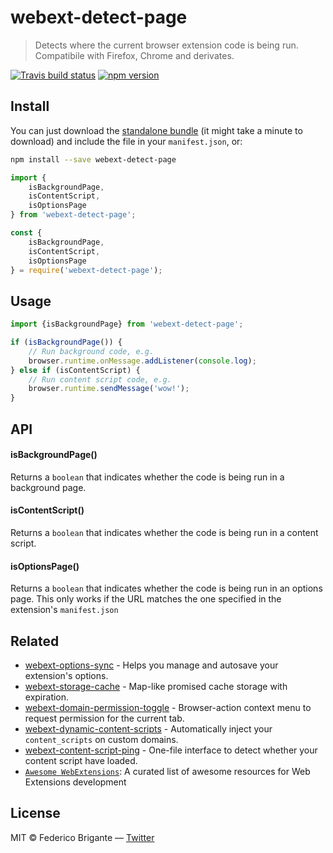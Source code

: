 # webext-detect-page

> Detects where the current browser extension code is being run. Compatibile with Firefox, Chrome and derivates.

[![Travis build status](https://api.travis-ci.com/bfred-it/webext-detect-page.svg?branch=master)](https://travis-ci.com/bfred-it/webext-detect-page)
[![npm version](https://img.shields.io/npm/v/webext-detect-page.svg)](https://www.npmjs.com/package/webext-detect-page)

## Install

You can just download the [standalone bundle](https://packd.bfred-it.now.sh/webext-detect-page@latest?name=window) (it might take a minute to download) and include the file in your `manifest.json`, or:


```sh
npm install --save webext-detect-page
```

```js
import {
	isBackgroundPage,
	isContentScript,
	isOptionsPage
} from 'webext-detect-page';
```

```js
const {
	isBackgroundPage,
	isContentScript,
	isOptionsPage
} = require('webext-detect-page');
```

## Usage

```js
import {isBackgroundPage} from 'webext-detect-page';

if (isBackgroundPage()) {
	// Run background code, e.g.
	browser.runtime.onMessage.addListener(console.log);
} else if (isContentScript) {
	// Run content script code, e.g.
	browser.runtime.sendMessage('wow!');
}
```

## API

#### isBackgroundPage()

Returns a `boolean` that indicates whether the code is being run in a background page.

#### isContentScript()

Returns a `boolean` that indicates whether the code is being run in a content script.

#### isOptionsPage()

Returns a `boolean` that indicates whether the code is being run in an options page. This only works if the URL matches the one specified in the extension's `manifest.json`


## Related

* [webext-options-sync](https://github.com/bfred-it/webext-options-sync) - Helps you manage and autosave your extension's options.
* [webext-storage-cache](https://github.com/bfred-it/webext-storage-cache) - Map-like promised cache storage with expiration.
* [webext-domain-permission-toggle](https://github.com/bfred-it/webext-domain-permission-toggle) - Browser-action context menu to request permission for the current tab.
* [webext-dynamic-content-scripts](https://github.com/bfred-it/webext-dynamic-content-scripts) - Automatically inject your `content_scripts` on custom domains.
* [webext-content-script-ping](https://github.com/bfred-it/webext-content-script-ping) - One-file interface to detect whether your content script have loaded.
* [`Awesome WebExtensions`](https://github.com/bfred-it/Awesome-WebExtensions): A curated list of awesome resources for Web Extensions development

## License

MIT © Federico Brigante — [Twitter](http://twitter.com/bfred_it)
